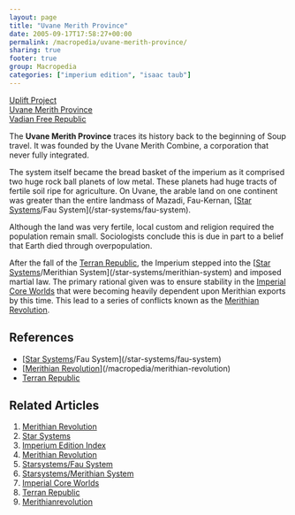 ```yaml
---
layout: page
title: "Uvane Merith Province"
date: 2005-09-17T17:58:27+00:00
permalink: /macropedia/uvane-merith-province/
sharing: true
footer: true
group: Macropedia
categories: ["imperium edition", "isaac taub"]
---
```


<div class='row'>
	<div class='col-md-4'><a href='/macropedia/uplift-project'>Uplift Project</a></div>
	<div class='col-md-4'><a href='/macropedia/uvane-merith-province'>Uvane Merith Province</a></div>
	<div class='col-md-4'><a href='/macropedia/vadian-free-republic'>Vadian Free Republic</a></div>
</div>


The **Uvane Merith Province** traces its history back to the beginning of Soup travel. It was founded by the Uvane Merith Combine, a corporation that never fully integrated.

The system itself became the bread basket of the imperium as it comprised two huge rock ball planets of low metal. These planets had huge tracts of fertile soil ripe for agriculture. On Uvane, the arable land on one continent was greater than the entire landmass of Mazadi, Fau-Kernan, [[Star Systems](/macropedia/star-systems)/Fau System](/star-systems/fau-system).

Although the land was very fertile, local custom and religion required the population remain small. Sociologists conclude this is due in part to a belief that Earth died through overpopulation.

After the fall of the [Terran Republic](/macropedia/terran-republic), the Imperium stepped into the [[Star Systems](/macropedia/star-systems)/Merithian System](/star-systems/merithian-system) and imposed martial law. The primary rational given was to ensure stability in the [Imperial Core Worlds](/macropedia/imperial-core-worlds) that were becoming heavily dependent upon Merithian exports by this time. This lead to a series of conflicts known as the [Merithian Revolution](/macropedia/merithian-revolution).

## References
* [[Star Systems](/macropedia/star-systems)/Fau System](/star-systems/fau-system)
* [[Merithian Revolution](/macropedia/merithian-revolution)](/macropedia/merithian-revolution)
* [Terran Republic](/macropedia/terran-republic)

## Related Articles

1. [Merithian Revolution](/macropedia/merithian-revolution)
2. [Star Systems](/macropedia/star-systems)
3. [Imperium Edition Index](/macropedia/imperium-edition-index)
4. [Merithian Revolution](/macropedia/merithian-revolution)
5. [Starsystems/Fau System](/star-systems/fau-system)
6. [Starsystems/Merithian System](/star-systems/merithian-system)
7. [Imperial Core Worlds](/macropedia/imperial-core-worlds)
8. [Terran Republic](/macropedia/terran-republic)
9. [Merithianrevolution](/macropedia/merithian-revolution)


 
